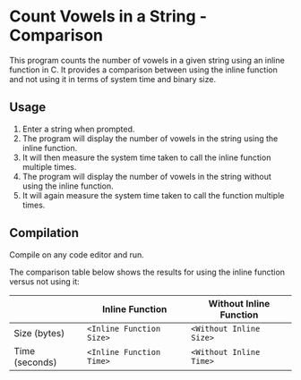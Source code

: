 # Count Vowels in a String - Comparison

This program counts the number of vowels in a given string using an inline function in C. It provides a comparison between using the inline function and not using it in terms of system time and binary size.

## Usage

1. Enter a string when prompted.
2. The program will display the number of vowels in the string using the inline function.
3. It will then measure the system time taken to call the inline function multiple times.
4. The program will display the number of vowels in the string without using the inline function.
5. It will again measure the system time taken to call the function multiple times.

## Compilation

Compile on any code editor and run.

The comparison table below shows the results for using the inline function versus not using it:

|                   | Inline Function          | Without Inline Function   |
|-------------------|--------------------------|---------------------------|
| Size (bytes)      | `<Inline Function Size>` | `<Without Inline Size>`   |
| Time (seconds)    | `<Inline Function Time>` | `<Without Inline Time>`   |

